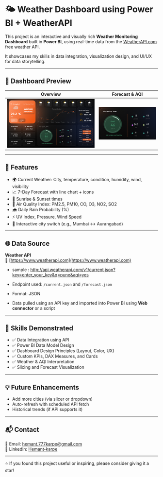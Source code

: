 # 🌤️ Weather Dashboard using Power BI + WeatherAPI

This project is an interactive and visually rich **Weather Monitoring Dashboard** built in **Power BI**, using real-time data from the [WeatherAPI.com](https://www.weatherapi.com/) free weather API.

It showcases my skills in data integration, visualization design, and UI/UX for data storytelling.

---

## 📸 Dashboard Preview

| Overview | Forecast & AQI |
|----------|----------------|
| ![Main View](./images/Weather_Dashboard.png) | ![Details](./images/AQI.png) |

---

## 🔧 Features

- 🌍 Current Weather: City, temperature, condition, humidity, wind, visibility
- 📈 7-Day Forecast with line chart + icons
- 🌅 Sunrise & Sunset times
- 💨 Air Quality Index: PM2.5, PM10, CO, O3, NO2, SO2
- 🌧️ Daily Rain Probability (%)
- ⚡ UV Index, Pressure, Wind Speed
- 📱 Interactive city switch (e.g., Mumbai ↔ Aurangabad)

---

## 🌐 Data Source

**Weather API**  
🔗 [https://www.weatherapi.com](https://www.weatherapi.com)
- sample : http://api.weatherapi.com/v1/current.json?key=enter_your_key&q=pune&aqi=yes

- Endpoint used: `/current.json` and `/forecast.json`
- Format: JSON
- Data pulled using an API key and imported into Power BI using **Web connector** or a script

---

## 🧠 Skills Demonstrated

- ✅ Data Integration using API
- ✅ Power BI Data Model Design
- ✅ Dashboard Design Principles (Layout, Color, UX)
- ✅ Custom KPIs, DAX Measures, and Cards
- ✅ Weather & AQI Interpretation
- ✅ Slicing and Forecast Visualization

---

## 💡 Future Enhancements

- Add more cities (via slicer or dropdown)
- Auto-refresh with scheduled API fetch
- Historical trends (if API supports it)

---

## 📬 Contact

📧 Email: hemant.777karpe@gmail.com  
🔗 LinkedIn: [Hemant-karpe](https://www.linkedin.com/in/hemant-karpe)

---

⭐ If you found this project useful or inspiring, please consider giving it a star!


